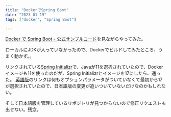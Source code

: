 ```yaml
---
title: "DockerでSpring Boot"
date: "2023-01-19"
tags: ["docker", "Spring Boot"]

---
```


[Docker で Spring Boot - 公式サンプルコード](https://spring.pleiades.io/guides/gs/spring-boot-docker/)を見ながらやってみた。

ローカルにJDKが入っていなかったので、Dockerでビルドしてみたところ、うまく動かず。。

リンクされている[Spring Initializr](https://start.spring.io/#!type=gradle-project&language=java&platformVersion=2.5.5&packaging=jar&jvmVersion=11&groupId=com.example&artifactId=spring-boot-docker&name=spring-boot-docker&description=Demo%20project%20for%20Spring%20Boot&packageName=com.example.spring-boot-docker&dependencies=web)で、Javaが11を選択されていたので、Dockerイメージも11を使ったのだが、Spring Initializrとイメージを17にしたら、通った。
[英語版](https://spring.io/guides/gs/spring-boot-docker/)のリンクは何もオプションパラメータがついていなくて最初から17が選択されていたので、日本語版の変更が追いついていないだけなのかもしれない。

そして日本語版を管理しているリポジトリが見つからないので修正リクエストも出せない。残念。
